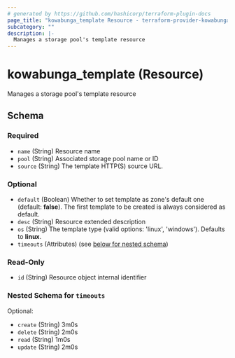 ```yaml
---
# generated by https://github.com/hashicorp/terraform-plugin-docs
page_title: "kowabunga_template Resource - terraform-provider-kowabunga"
subcategory: ""
description: |-
  Manages a storage pool's template resource
---
```


# kowabunga_template (Resource)

Manages a storage pool's template resource



<!-- schema generated by tfplugindocs -->
## Schema

### Required

- `name` (String) Resource name
- `pool` (String) Associated storage pool name or ID
- `source` (String) The template HTTP(S) source URL.

### Optional

- `default` (Boolean) Whether to set template as zone's default one (default: **false**). The first template to be created is always considered as default.
- `desc` (String) Resource extended description
- `os` (String) The template type (valid options: 'linux', 'windows'). Defaults to **linux**.
- `timeouts` (Attributes) (see [below for nested schema](#nestedatt--timeouts))

### Read-Only

- `id` (String) Resource object internal identifier

<a id="nestedatt--timeouts"></a>
### Nested Schema for `timeouts`

Optional:

- `create` (String) 3m0s
- `delete` (String) 2m0s
- `read` (String) 1m0s
- `update` (String) 2m0s
